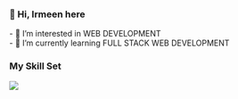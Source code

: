
<link href="#pro"><a><h3>👋 Hi, Irmeen here</h3></a>

<div class="pro">
- 👀 I’m interested in WEB DEVELOPMENT<br>
- 🌱 I’m currently learning FULL STACK WEB DEVELOPMENT <br>
</div>
<link href="#skills"><a><h3>My Skill Set</h3></a>
<div class="skills">
 
 
 
 <img src="https://skillicons.dev/icons?i=html,css,javascript,react,nodejs,mongodb,git,kubernetes,c,cpp" />


<!---
irmeenhusain/irmeenhusain is a ✨ special ✨ repository because its `README.md` (this file) appears on your GitHub profile.
You can click the Preview link to take a look at your changes.
--->
